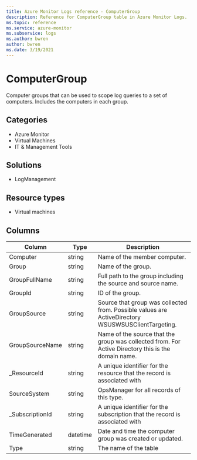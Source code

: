 ```yaml
---
title: Azure Monitor Logs reference - ComputerGroup
description: Reference for ComputerGroup table in Azure Monitor Logs.
ms.topic: reference
ms.service: azure-monitor
ms.subservice: logs
ms.author: bwren
author: bwren
ms.date: 3/19/2021
---
```


# ComputerGroup

 Computer groups that can be used to scope log queries to a set of computers. Includes the computers in each group.

## Categories

- Azure Monitor
- Virtual Machines
- IT & Management Tools
## Solutions

- LogManagement
## Resource types

- Virtual machines




## Columns

|Column|Type|Description|
|---|---|---|
|Computer|string|Name of the member computer.|
|Group|string|Name of the group.|
|GroupFullName|string|Full path to the group including the source and source name.|
|GroupId|string|ID of the group.|
|GroupSource|string|Source that group was collected from. Possible values are ActiveDirectory WSUSWSUSClientTargeting.|
|GroupSourceName|string|Name of the source that the group was collected from. For Active Directory this is the domain name.|
|_ResourceId|string|A unique identifier for the resource that the record is associated with|
|SourceSystem|string|OpsManager for all records of this type.|
|_SubscriptionId|string|A unique identifier for the subscription that the record is associated with|
|TimeGenerated|datetime|Date and time the computer group was created or updated.|
|Type|string|The name of the table|
